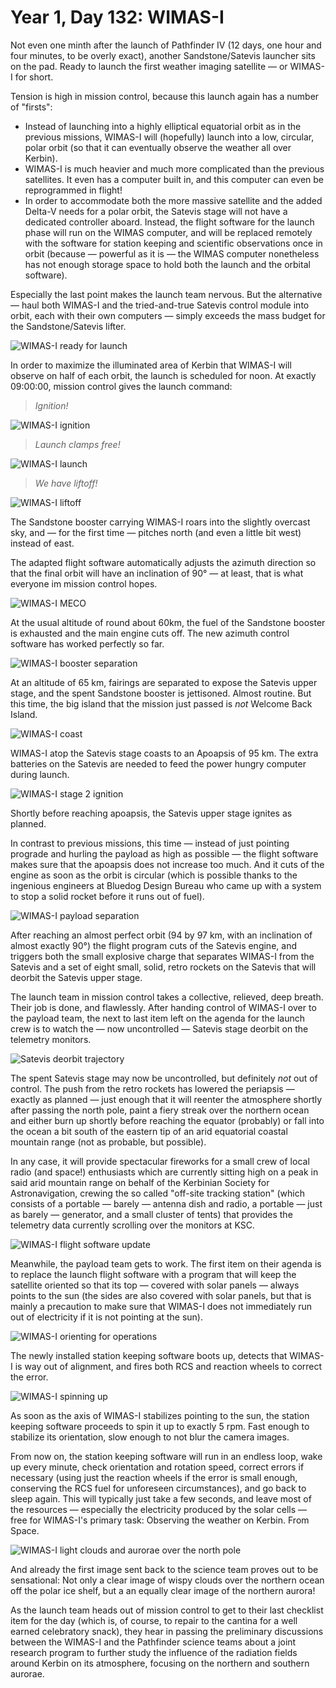 # Year 1, Day 132: WIMAS-I

Not even one minth after the launch of Pathfinder IV (12 days, one hour and four minutes, to be overly exact), another Sandstone/Satevis launcher sits on the pad. Ready to launch the first weather imaging satellite — or WIMAS-I for short.

Tension is high in mission control, because this launch again has a number of "firsts":

* Instead of launching into a highly elliptical equatorial orbit as in the previous missions, WIMAS-I will (hopefully) launch into a low, circular, polar orbit (so that it can eventually observe the weather all over Kerbin).
* WIMAS-I is much heavier and much more complicated than the previous satellites. It even has a computer built in, and this computer can even be reprogrammed in flight!
* In order to accommodate both the more massive satellite and the added Delta-V needs for a polar orbit, the Satevis stage will not have a dedicated controller aboard. Instead, the flight software for the launch phase will run on the WIMAS computer, and will be replaced remotely with the software for station keeping and scientific observations once in orbit (because — powerful as it is — the WIMAS computer nonetheless has not enough storage space to hold both the launch and the orbital software).

Especially the last point makes the launch team nervous. But the alternative — haul both WIMAS-I and the tried-and-true Satevis control module into orbit, each with their own computers — simply exceeds the mass budget for the Sandstone/Satevis lifter.

![WIMAS-I ready for launch](./WIMAS_I-001:132-08:28:58.jpg)

In order to maximize the illuminated area of Kerbin that WIMAS-I will observe on half of each orbit, the launch is scheduled for noon. At exactly 09:00:00, mission control gives the launch command:

> _Ignition!_

![WIMAS-I ignition](./WIMAS_I-001:132-09:00:00.jpg)

> _Launch clamps free!_

![WIMAS-I launch](./WIMAS_I-001:132-09:00:01.jpg)

> _We have liftoff!_

![WIMAS-I liftoff](./WIMAS_I-001:132-09:00:14.jpg)

The Sandstone booster carrying WIMAS-I roars into the slightly overcast sky, and — for the first time — pitches north (and even a little bit west) instead of east.

The adapted flight software automatically adjusts the azimuth direction so that the final orbit will have an inclination of 90° — at least, that is what everyone im mission control hopes.

![WIMAS-I MECO](./WIMAS_I-001:132-09:02:59.jpg)

At the usual altitude of round about 60km, the fuel of the Sandstone booster is exhausted and the main engine cuts off. The new azimuth control software has worked perfectly so far.

![WIMAS-I booster separation](./WIMAS_I-001:132-09:03:05.jpg)

At an altitude of 65 km, fairings are separated to expose the Satevis upper stage, and the spent Sandstone booster is jettisoned. Almost routine. But this time, the big island that the mission just passed is _not_ Welcome Back Island.

![WIMAS-I coast](./WIMAS_I-001:132-09:03:39.jpg)

WIMAS-I atop the Satevis stage coasts to an Apoapsis of 95 km. The extra batteries on the Satevis are needed to feed the power hungry computer during launch.

![WIMAS-I stage 2 ignition](./WIMAS_I-001:132-09:04:28.jpg)

Shortly before reaching apoapsis, the Satevis upper stage ignites as planned.

In contrast to previous missions, this time — instead of just pointing prograde and hurling the payload as high as possible — the flight software makes sure that the apoapsis does not increase too much. And it cuts of the engine as soon as the orbit is circular (which is possible thanks to the ingenious engineers at Bluedog Design Bureau who came up with a system to stop a solid rocket before it runs out of fuel).

![WIMAS-I payload separation](./WIMAS_I-001:132-09:04:56.jpg)

After reaching an almost perfect orbit (94 by 97 km, with an inclination of almost exactly 90°) the flight program cuts of the Satevis engine, and triggers both the small explosive charge that separates WIMAS-I from the Satevis and a set of eight small, solid, retro rockets on the Satevis that will deorbit the Satevis upper stage.

The launch team in mission control takes a collective, relieved, deep breath. Their job is done, and flawlessly. After handing control of WIMAS-I over to the payload team, the next to last item left on the agenda for the launch crew is to watch the — now uncontrolled — Satevis stage deorbit on the telemetry monitors.

![Satevis deorbit trajectory](./WIMAS_I_Debris-001:132-09:08:40.jpg)

The spent Satevis stage may now be uncontrolled, but definitely _not_ out of control. The push from the retro rockets has lowered the periapsis — exactly as planned — just enough that it will reenter the atmosphere shortly after passing the north pole, paint a fiery streak over the northern ocean and either burn up shortly before reaching the equator (probably) or fall into the ocean a bit south of the eastern tip of an arid equatorial coastal mountain range (not as probable, but possible).

In any case, it will provide spectacular fireworks for a small crew of local radio (and space!) enthusiasts which are currently sitting high on a peak in said arid mountain range on behalf of the Kerbinian Society for Astronavigation, crewing the so called "off-site tracking station" (which consists of a portable — barely — antenna dish and radio, a portable — just as barely — generator, and a small cluster of tents) that provides the telemetry data currently scrolling over the monitors at KSC.

![WIMAS-I flight software update](./WIMAS_I-001:132-09:05:47.jpg)

Meanwhile, the payload team gets to work. The first item on their agenda is to replace the launch flight software with a program that will keep the satellite oriented so that its top — covered with solar panels — always points to the sun (the sides are also covered with solar panels, but that is mainly a precaution to make sure that WIMAS-I does not immediately run out of electricity if it is not pointing at the sun).

![WIMAS-I orienting for operations](./WIMAS_I-001:132-09:05:57.jpg)

The newly installed station keeping software boots up, detects that WIMAS-I is way out of alignment, and fires both RCS and reaction wheels to correct the error.

![WIMAS-I spinning up](./WIMAS_I-001:132-09:06:24.jpg)

As soon as the axis of WIMAS-I stabilizes pointing to the sun, the station keeping software proceeds to spin it up to exactly 5 rpm. Fast enough to stabilize its orientation, slow enough to not blur the camera images.

From now on, the station keeping software will run in an endless loop, wake up every minute, check orientation and rotation speed, correct errors if necessary (using just the reaction wheels if the error is small enough, conserving the RCS fuel for unforeseen circumstances), and go back to sleep again. This will typically just take a few seconds, and leave most of the resources — especially the electricity produced by the solar cells — free for WIMAS-I's primary task: Observing the weather on Kerbin. From Space.

![WIMAS-I light clouds and aurorae over the north pole](./WIMAS_I-001:132-09:11:19.jpg)

And already the first image sent back to the science team proves out to be sensational: Not only a clear image of wispy clouds over the northern ocean off the polar ice shelf, but a an equally clear image of the northern aurora!

As the launch team heads out of mission control to get to their last checklist item for the day (which is, of course, to repair to the cantina for a well earned celebratory snack), they hear in passing the preliminary discussions between the WIMAS-I and the Pathfinder science teams about a joint research program to further study the influence of the radiation fields around Kerbin on its atmosphere, focusing on the northern and southern aurorae.